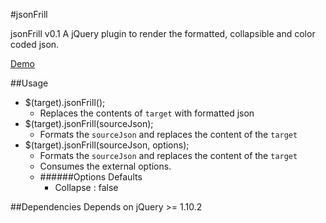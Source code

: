 #jsonFrill

jsonFrill v0.1
A jQuery plugin to render the formatted, collapsible and color coded json.

[Demo](http://sparuvu.github.io/jsonfrill)

##Usage
* $(target).jsonFrill();
	* Replaces the contents of `target` with formatted json		  
* $(target).jsonFrill(sourceJson);
	* Formats the `sourceJson` and replaces the content of the `target`		
* $(target).jsonFrill(sourceJson, options);
	* Formats the `sourceJson` and replaces the content of the `target`
	* Consumes the external options.
	* ######Options Defaults
		* Collapse	: false

##Dependencies
Depends on jQuery >= 1.10.2

